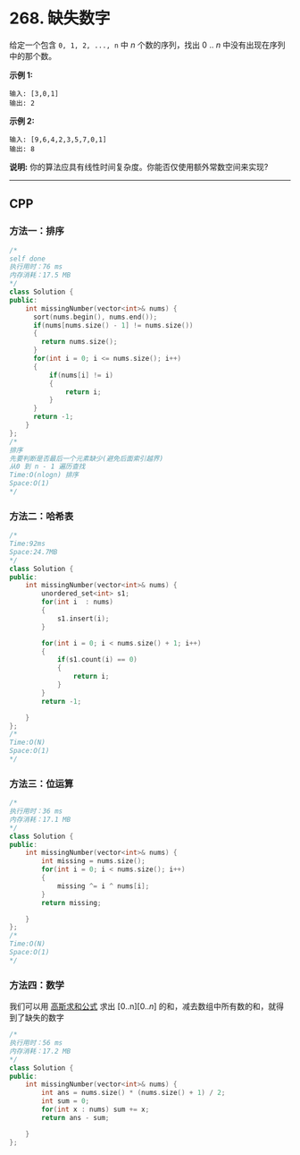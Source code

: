 # 268. 缺失数字

给定一个包含 `0, 1, 2, ..., n` 中 *n* 个数的序列，找出 0 .. *n* 中没有出现在序列中的那个数。

 

**示例 1:**

```
输入: [3,0,1]
输出: 2
```

**示例 2:**

```
输入: [9,6,4,2,3,5,7,0,1]
输出: 8
```

 

**说明:**
你的算法应具有线性时间复杂度。你能否仅使用额外常数空间来实现?

***

## CPP

### 方法一：排序

```cpp
/*
self done
执行用时：76 ms
内存消耗：17.5 MB
*/
class Solution {
public:
    int missingNumber(vector<int>& nums) {
      sort(nums.begin(), nums.end());
      if(nums[nums.size() - 1] != nums.size())
      {
        return nums.size();
      }
      for(int i = 0; i <= nums.size(); i++)
      {
          if(nums[i] != i)
          {
              return i;
          }
      }
      return -1;
    }
};
/*
排序
先要判断是否最后一个元素缺少(避免后面索引越界)
从0 到 n - 1 遍历查找
Time:O(nlogn) 排序
Space:O(1)
*/
```



### 方法二：哈希表

```cpp
/*
Time:92ms
Space:24.7MB
*/
class Solution {
public:
    int missingNumber(vector<int>& nums) {
        unordered_set<int> s1;
        for(int i  : nums)
        {
            s1.insert(i);
        }

        for(int i = 0; i < nums.size() + 1; i++)
        {
            if(s1.count(i) == 0)
            {
                return i;
            }
        }
        return -1;

    }
};
/*
Time:O(N)
Space:O(1)
*/
```



### 方法三：位运算

```cpp
/*
执行用时：36 ms
内存消耗：17.1 MB
*/
class Solution {
public:
    int missingNumber(vector<int>& nums) {
        int missing = nums.size();
        for(int i = 0; i < nums.size(); i++)
        {
            missing ^= i ^ nums[i];
        }
        return missing;

    }
};
/*
Time:O(N)
Space:O(1)
*/
```



### 方法四：数学

我们可以用 [高斯求和公式](https://baike.baidu.com/item/高斯求和) 求出 [0..n][0..*n*] 的和，减去数组中所有数的和，就得到了缺失的数字

```cpp
/*
执行用时：56 ms
内存消耗：17.2 MB
*/
class Solution {
public:
    int missingNumber(vector<int>& nums) {
        int ans = nums.size() * (nums.size() + 1) / 2;
        int sum = 0;
        for(int x : nums) sum += x;
        return ans - sum;

    }
};
```

